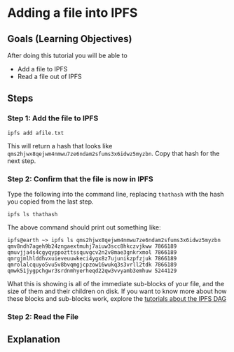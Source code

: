 # Adding a file into IPFS

## Goals (Learning Objectives)
After doing this tutorial you will be able to    
* Add a file to IPFS
* Read a file out of IPFS

## Steps
### Step 1: Add the file to IPFS

```
ipfs add afile.txt
```
This will return a hash that looks like `qms2hjwx8qejwm4nmwu7ze6ndam2sfums3x6idwz5myzbn`. Copy that hash for the next step.

### Step 2: Confirm that the file is now in IPFS

Type the following into the command line, replacing `thathash` with the hash you copied from the last step.
```
ipfs ls thathash
```

The above command should print out something like:
```
ipfs@earth ~> ipfs ls qms2hjwx8qejwm4nmwu7ze6ndam2sfums3x6idwz5myzbn
qmv8ndh7ageh9b24zngaextmuhj7aiuw3scc8hkczvjkww 7866189
qmuvjja4s4cgyqyppozttssquvgcv2n2v8mae3gnkrxmol 7866189
qmrgjmlhlddhvxuieveuuwkeci4ygx8z7ujunikzpfzjuk 7866189
qmrolalcquyo5vu5v8bvqmgjcpzow16wukq3s3vrll2tdk 7866189
qmwk51jygpchgwr3srdnmhyerheqd22qw3vvyamb3emhuw 5244129
```

What this is showing is all of the immediate sub-blocks of your file, and the
size of them and their children on disk. If you want to know more about how these blocks and sub-blocks work, explore the [tutorials about the IPFS DAG](/ipfs-dag)

### Step 2: Read the File




## Explanation
